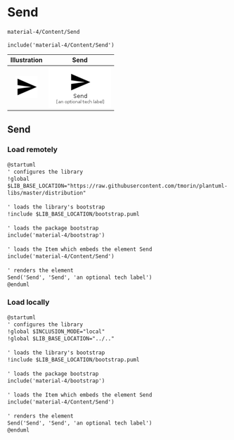 # Send


```text
material-4/Content/Send
```

```text
include('material-4/Content/Send')
```



| Illustration | Send |
| :---: | :---: |
| ![illustration for Illustration](../../material-4/Content/Send.png) | ![illustration for Send](../../material-4/Content/Send.Local.png) |




## Send

### Load remotely
```plantuml
@startuml
' configures the library
!global $LIB_BASE_LOCATION="https://raw.githubusercontent.com/tmorin/plantuml-libs/master/distribution"

' loads the library's bootstrap
!include $LIB_BASE_LOCATION/bootstrap.puml

' loads the package bootstrap
include('material-4/bootstrap')

' loads the Item which embeds the element Send
include('material-4/Content/Send')

' renders the element
Send('Send', 'Send', 'an optional tech label')
@enduml
```

### Load locally
```plantuml
@startuml
' configures the library
!global $INCLUSION_MODE="local"
!global $LIB_BASE_LOCATION="../.."

' loads the library's bootstrap
!include $LIB_BASE_LOCATION/bootstrap.puml

' loads the package bootstrap
include('material-4/bootstrap')

' loads the Item which embeds the element Send
include('material-4/Content/Send')

' renders the element
Send('Send', 'Send', 'an optional tech label')
@enduml
```

